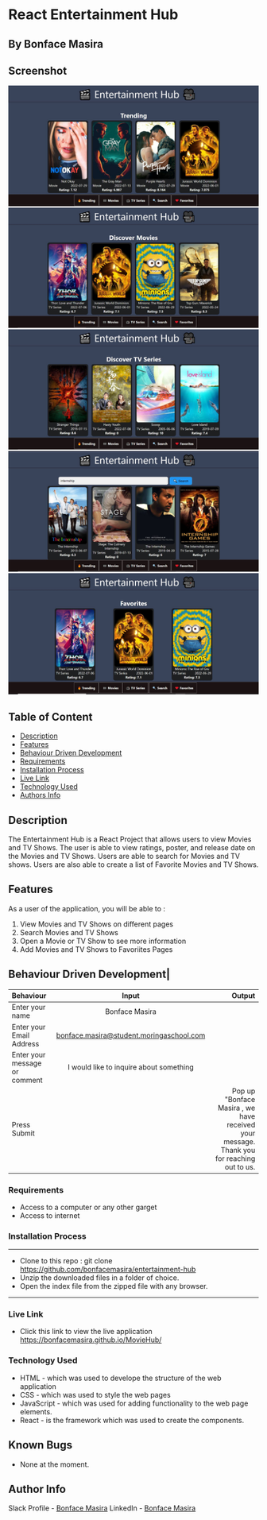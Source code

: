 # React Entertainment Hub
 ## By Bonface Masira
## Screenshot
 ![image](./src/images/screenshot1.JPG)
 ![image](./src/images/screenshot2.JPG)
 ![image](./src/images/screenshot3.JPG)
 ![image](./src/images/screenshot4.JPG)
 ![image](./src/images/screenshot5.JPG)

 ## Table of Content
 - [Description](#description)
 - [Features](#features)
 - [Behaviour Driven Development](#Behaviour-Driven-Development)
 - [Requirements](#requirements)
 - [Installation Process](#installation-Process)
 - [Live Link](#Live-Link)
 - [Technology  Used](#technology-Used)
 - [Authors Info](#Authors-Info)

## Description

The Entertainment Hub  is a React Project that allows users to view Movies and TV Shows. The user is able to view ratings, poster, and release date on the Movies and TV Shows. Users are able to search for Movies and TV shows. Users are also able to create a list of Favorite Movies and TV Shows.

## Features
As a user of the application, you will be able to :
1. View Movies and TV Shows on different pages
2. Search Movies and TV Shows
3. Open a Movie or TV Show to see more information
4. Add Movies and TV Shows to Favoriites Pages

## Behaviour Driven Development|
| Behaviour      | Input        | Output       |
| :------------- | :----------: | -----------: |
|  Enter your name  |   Bonface Masira |     |
| Enter your Email Address  | bonface.masira@student.moringaschool.com |   |
| Enter your message or comment   |  I would like to inquire about something     |     |
| Press Submit|     |Pop up "Bonface Masira , we have received your message. Thank you for reaching out to us.|

 ###  Requirements
 * Access to  a computer or any other garget
 * Access to internet

 ### Installation Process
 ****
* Clone to this repo : git clone https://github.com/bonfacemasira/entertainment-hub
* Unzip the downloaded files in a folder of choice.
* Open the index file from the zipped file with any browser.
 ****

### Live Link
- Click this link to view the live application https://bonfacemasira.github.io/MovieHub/

### Technology  Used
* HTML - which was used to develope the structure of the web application
* CSS - which was used to style the web pages
* JavaScript - which was used for adding functionality to the web page elements.
* React - is the framework which was used to create the components.

## Known Bugs
* None at the moment.

## Author Info
Slack Profile - [Bonface Masira](https://app.slack.com/client/T0101L740P4/C010E0J8BRA/user_profile/U03DNHF0QKA)
LinkedIn - [Bonface Masira](https://www.linkedin.com/in/bonface-masira-975447a4)